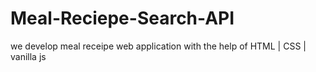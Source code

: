 # Meal-Reciepe-Search-API
we develop meal receipe web application with the help of  HTML | CSS | vanilla js
